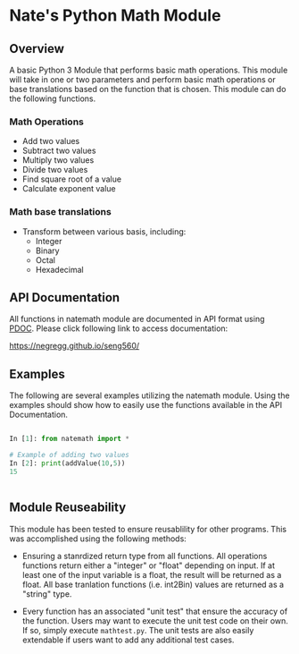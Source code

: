 # Nate's Python Math Module

## Overview

A basic Python 3 Module that performs basic math operations.  This module 
will take in one or two parameters and perform basic math operations or 
base translations based  on the function that is chosen.  This module can
do the following functions.

### Math Operations
* Add two values
* Subtract two values
* Multiply two values
* Divide two values
* Find square root of a value
* Calculate exponent value

### Math base translations
* Transform between various basis, including:
  * Integer
  * Binary
  * Octal
  * Hexadecimal

## API Documentation

All functions in natemath module are documented in API format using 
[PDOC](https://pdoc3.github.io/pdoc/).  Please click following link to access
documentation:

https://negregg.github.io/seng560/

## Examples

The following are several examples utilizing the natemath module.  Using the 
examples should show how to easily use the functions available in the API
Documentation.

```python

In [1]: from natemath import *                                                                                                                       

# Example of adding two values
In [2]: print(addValue(10,5))                                                                                                                        
15



```

## Module Reuseability
This module has been tested to ensure reusablility for other programs.  This 
was accomplished using the following methods:

* Ensuring a stanrdized return type from all functions.  All operations
functions return either a "integer" or "float" depending on input.  If at least
one of the input variable is a float, the result will be returned as a float. 
All base tranlation functions (i.e. int2Bin) values are returned as a "string"
type.

* Every function has an associated "unit test" that ensure the accuracy of 
the function.  Users may want to execute the unit test code on their own.  If so,
simply execute `mathtest.py`.  The unit tests are also easily extendable if users
want to add any additional test cases.

